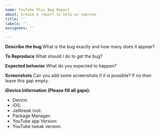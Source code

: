 ```yaml
---
name: YouTube Plus Bug Report
about: Create a report to help us improve
title: ''
labels: ''
assignees: ''

---
```


**Describe the bug**
What is the bug exactly and how many does it appear?

**To Reproduce**
What should I do to get the bug?

**Expected behavior**
What do you expected to happen?

**Screenshots**
Can you add some screenshots if it is possible? If no then leave this gap empty.

**iDevice Information (Please fill all gaps):**
 - Device:
 - iOS:
 - Jailbreak tool:
 - Package Manager:
 - YouTube app Version:
 - YouTube tweak version:
